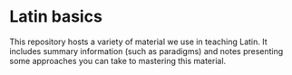 # Latin basics

This repository hosts a variety of material we use in teaching Latin.  It includes summary information (such as paradigms) and notes presenting some approaches you can take to mastering this material.
